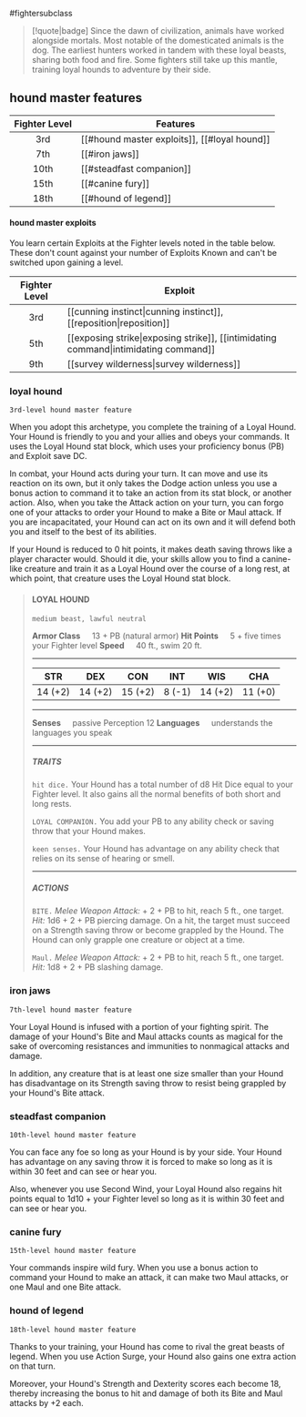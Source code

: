 #fightersubclass

> [!quote|badge] 
> Since the dawn of civilization, animals have worked alongside mortals. Most notable of the domesticated animals is the dog. The earliest hunters worked in tandem with these loyal beasts, sharing both food and fire. Some fighters still take up this mantle, training loyal hounds to adventure by their side.
## hound master features
| **Fighter Level** | **Features**                                 |
| :---------------: | -------------------------------------------- |
|        3rd        | [[#hound master exploits]], [[#loyal hound]] |
|        7th        | [[#iron jaws]]                               |
|       10th        | [[#steadfast companion]]                     |
|       15th        | [[#canine fury]]                             |
|       18th        | [[#hound of legend]]                         |
#### hound master exploits
You learn certain Exploits at the Fighter levels noted in the table below. These don't count against your number of Exploits Known and can't be switched upon gaining a level.

| **Fighter Level** | **Exploit**                                                                                                            |
| :---------------: | ---------------------------------------------------------------------------------------------------------------------- |
|        3rd        | [[cunning instinct\|cunning instinct]], [[reposition\|reposition]]                   |
|        5th        | [[exposing strike\|exposing strike]], [[intimidating command\|intimidating command]] |
|        9th        | [[survey wilderness\|survey wilderness]]                                                              |

### loyal hound
`3rd-level hound master feature`

When you adopt this archetype, you complete the training of a Loyal Hound. Your Hound is friendly to you and your allies and obeys your commands. It uses the Loyal Hound stat block, which uses your proficiency bonus (PB) and Exploit save DC.

In combat, your Hound acts during your turn. It can move and use its reaction on its own, but it only takes the Dodge action unless you use a bonus action to command it to take an action from its stat block, or another action. Also, when you take the Attack action on your turn, you can forgo one of your attacks to order your Hound to make a Bite or Maul attack. If you are incapacitated, your Hound can act on its own and it will defend both you and itself to the best of its abilities.

If your Hound is reduced to 0 hit points, it makes death saving throws like a player character would. Should it die, your skills allow you to find a canine-like creature and train it as a Loyal Hound over the course of a long rest, at which point, that creature uses the Loyal Hound stat block.

> #### LOYAL HOUND
> `medium beast, lawful neutral`
> 
> **Armor Class**$\quad$ 13 + PB (natural armor)
> **Hit Points**$\quad$ 5 + five times your Fighter level
> **Speed**$\quad$ 40 ft., swim 20 ft.
> <hr>
> 
> | **STR** | **DEX** | **CON** | **INT** | **WIS** | **CHA** |
> | :---: | :---: | :---: | :---: | :---: | :---: |
> | 14 (+2) | 14 (+2) | 15 (+2) | 8 (-1) | 14 (+2) | 11 (+0) |
> 
> <hr>
> 
> **Senses**$\quad$ passive Perception 12
> **Languages**$\quad$ understands the languages you speak
> 
> <hr>
> 
> ##### TRAITS
> `hit dice.` Your Hound has a total number of d8 Hit Dice equal to your Fighter level. It also gains all the normal benefits of both short and long rests.
> 
> `LOYAL COMPANION.` You add your PB to any ability check or saving throw that your Hound makes.
> 
> `keen senses.` Your Hound has advantage on any ability check that relies on its sense of hearing or smell.
> <hr>
> 
> ##### ACTIONS
> `BITE.` *Melee Weapon Attack:* + 2 + PB to hit, reach 5 ft., one target. *Hit:* 1d6 + 2 + PB piercing damage. On a hit, the target must succeed on a Strength saving throw or become grappled by the Hound. The Hound can only grapple one creature or object at a time.
> 
> `Maul.` *Melee Weapon Attack:* + 2 + PB to hit, reach 5 ft., one target. *Hit:* 1d8 + 2 + PB slashing damage.
### iron jaws
`7th-level hound master feature`

Your Loyal Hound is infused with a portion of your fighting spirit. The damage of your Hound's Bite and Maul attacks counts as magical for the sake of overcoming resistances and immunities to nonmagical attacks and damage.

In addition, any creature that is at least one size smaller than your Hound has disadvantage on its Strength saving throw to resist being grappled by your Hound's Bite attack.
### steadfast companion
`10th-level hound master feature`

You can face any foe so long as your Hound is by your side. Your Hound has advantage on any saving throw it is forced to make so long as it is within 30 feet and can see or hear you.

Also, whenever you use Second Wind, your Loyal Hound also regains hit points equal to 1d10 + your Fighter level so long as it is within 30 feet and can see or hear you.
### canine fury
`15th-level hound master feature`

Your commands inspire wild fury. When you use a bonus action to command your Hound to make an attack, it can make two Maul attacks, or one Maul and one Bite attack.
### hound of legend
`18th-level hound master feature`

Thanks to your training, your Hound has come to rival the great beasts of legend. When you use Action Surge, your Hound also gains one extra action on that turn.

Moreover, your Hound's Strength and Dexterity scores each become 18, thereby increasing the bonus to hit and damage of both its Bite and Maul attacks by +2 each.
